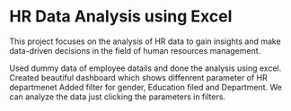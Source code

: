 # HR Data Analysis using Excel

This project focuses on the analysis of HR data to gain insights and make data-driven decisions in the field of human resources management.

Used dummy data of employee datails and done the analysis using excel.
Created beautiful dashboard which shows diffenrent parameter of HR departmenet
Added filter for gender, Education filed and Department. 
We can analyze the data just clicking the parameters in filters.



